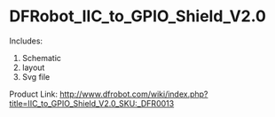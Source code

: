 # DFRobot_IIC_to_GPIO_Shield_V2.0

Includes:  <br>

1. Schematic <br>
2. layout <br>
3. Svg file <br>

Product Link: http://www.dfrobot.com/wiki/index.php?title=IIC_to_GPIO_Shield_V2.0_SKU:_DFR0013
